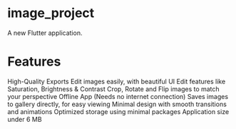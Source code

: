 # image_project

A new Flutter application.

# Features
High-Quality Exports
Edit images easily, with beautiful UI
Edit features like Saturation, Brightness & Contrast
Crop, Rotate and Flip images to match your perspective
Offline App (Needs no internet connection)
Saves images to gallery directly, for easy viewing
Minimal design with smooth transitions and animations
Optimized storage using minimal packages
Application size under 6 MB
